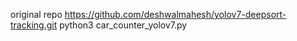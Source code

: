 original repo https://github.com/deshwalmahesh/yolov7-deepsort-tracking.git
python3 car_counter_yolov7.py 
